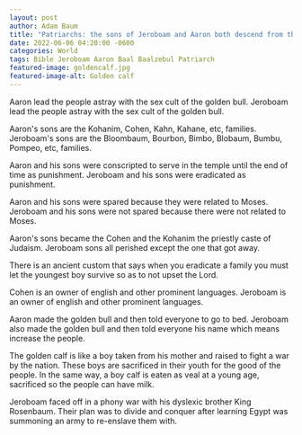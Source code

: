 ```yaml
---
layout: post 
author: Adam Baum 
title: "Patriarchs: the sons of Jeroboam and Aaron both descend from the sex cult of the golden bull"
date: 2022-06-06 04:20:00 -0600
categories: World
tags: Bible Jeroboam Aaron Baal Baalzebul Patriarch 
featured-image: goldencalf.jpg
featured-image-alt: Golden calf
---
```

Aaron lead the people astray with the sex cult of the golden bull. 
Jeroboam lead the people astray with the sex cult of the golden bull. 

Aaron's sons are the Kohanim, Cohen, Kahn, Kahane, etc, families. 
Jeroboam's sons are the Bloombaum, Bourbon, Bimbo, Blobaum, Bumbu, Pompeo, etc, families. 

Aaron and his sons were conscripted to serve in the temple until the end of time as punishment.
Jeroboam and his sons were eradicated as punishment. 

Aaron and his sons were spared because they were related to Moses. 
Jeroboam and his sons were not spared because there were not related to Moses. 

Aaron's sons became the Cohen and the Kohanim the priestly caste of Judaism. 
Jeroboam sons all perished except the one that got away. 

There is an ancient custom that says when you eradicate a family you must let the youngest boy survive so as to not upset the Lord. 

Cohen is an owner of english and other prominent languages.
Jeroboam is an owner of english and other prominent languages. 

Aaron made the golden bull and then told everyone to go to bed. 
Jeroboam also made the golden bull and then told everyone his name which means increase the people.

The golden calf is like a boy taken from his mother and raised to fight a war by the nation. 
These boys are sacrificed in their youth for the good of the people. 
In the same way, a boy calf is eaten as veal at a young age, sacrificed so the people can have milk. 

Jeroboam faced off in a phony war with his dyslexic brother King Rosenbaum. 
Their plan was to divide and conquer after learning Egypt was summoning an army to re-enslave them with. 


